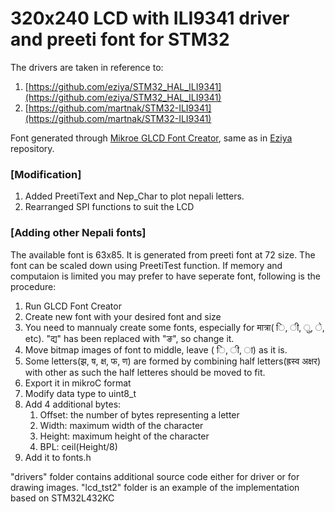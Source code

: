 # 320x240 LCD with ILI9341 driver and preeti font for STM32

The drivers are taken in reference to:

1. [https://github.com/eziya/STM32_HAL_ILI9341](https://github.com/eziya/STM32_HAL_ILI9341)
2. [https://github.com/martnak/STM32-ILI9341](https://github.com/martnak/STM32-ILI9341)

Font generated through [Mikroe GLCD Font Creator](https://www.mikroe.com/glcd-font-creator), same as in [Eziya](https://github.com/eziya/STM32_HAL_ILI9341) repository.

### [Modification]
1. Added PreetiText and Nep_Char to plot nepali letters.
2. Rearranged SPI functions to suit the LCD

### [Adding other Nepali fonts]

The available font is 63x85. It is generated from preeti font at 72 size. The font can be scaled down using PreetiTest function. If memory and computaion is limited you may prefer to have seperate font, following is the procedure:

1. Run GLCD Font Creator
2. Create new font with your desired font and size
3. You need to mannualy create some fonts, especially for मात्रा( ि, ी, ु, े, etc). "द्य" has been replaced with "ङ", so change it.
4. Move bitmap images of font to middle, leave ( ि, ी, ा) as it is.
5. Some letters(झ, ष, क्ष, फ, ण) are formed by combining half letters(ह्रस्व अक्षर) with other as such the half letteres should be moved to fit.
6. Export it in mikroC format
7. Modify data type to uint8_t
8. Add 4 additional bytes:
   1.  Offset: the number of bytes representing a letter
   2.  Width: maximum width of the character
   3.  Height: maximum height of the character
   4.  BPL: ceil(Height/8)
9. Add it to fonts.h

"drivers" folder contains additional source code either for driver or for drawing images. "lcd_tst2" folder is an example of the implementation based on STM32L432KC

